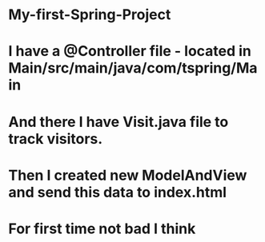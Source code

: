# My-first-Spring-Project

# I have a @Controller file - located in Main/src/main/java/com/tspring/Main
# And there I have Visit.java file to track visitors.
# Then I created new ModelAndView and send this data to index.html
# For first time not bad  I think

